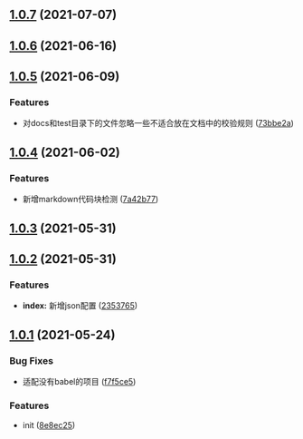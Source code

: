 ## [1.0.7](https://gitee.com/agile-development-system/eslint-config-js/compare/v1.0.6...v1.0.7) (2021-07-07)



## [1.0.6](https://gitee.com/agile-development-system/eslint-config-js/compare/v1.0.5...v1.0.6) (2021-06-16)



## [1.0.5](https://gitee.com/agile-development-system/eslint-config-js/compare/v1.0.4...v1.0.5) (2021-06-09)


### Features

* 对docs和test目录下的文件忽略一些不适合放在文档中的校验规则 ([73bbe2a](https://gitee.com/agile-development-system/eslint-config-js/commits/73bbe2af0277c4c87e925731446155d20f4fac6b))



## [1.0.4](https://gitee.com/agile-development-system/eslint-config-js/compare/v1.0.3...v1.0.4) (2021-06-02)


### Features

* 新增markdown代码块检测 ([7a42b77](https://gitee.com/agile-development-system/eslint-config-js/commits/7a42b77bcdaacd7ce57d45591910f0c26c0443de))



## [1.0.3](https://gitee.com/agile-development-system/eslint-config-js/compare/v1.0.2...v1.0.3) (2021-05-31)



## [1.0.2](https://gitee.com/agile-development-system/eslint-config-js/compare/v1.0.1...v1.0.2) (2021-05-31)


### Features

* **index:** 新增json配置 ([2353765](https://gitee.com/agile-development-system/eslint-config-js/commits/2353765fedc8c46601db87d1e435515f384e0e63))



## [1.0.1](https://gitee.com/agile-development-system/eslint-config-js/compare/8e8ec25923fd3641efbc7c114df34c60aa6b1457...v1.0.1) (2021-05-24)


### Bug Fixes

* 适配没有babel的项目 ([f7f5ce5](https://gitee.com/agile-development-system/eslint-config-js/commits/f7f5ce59094bd9a503f432c8078d74ead35011b9))


### Features

* init ([8e8ec25](https://gitee.com/agile-development-system/eslint-config-js/commits/8e8ec25923fd3641efbc7c114df34c60aa6b1457))



